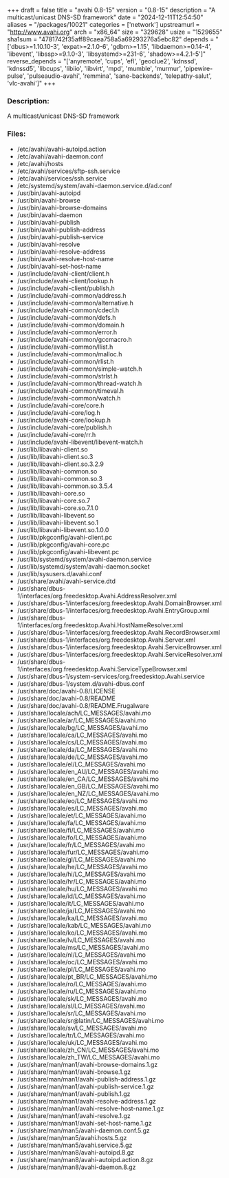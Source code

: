+++
draft = false
title = "avahi 0.8-15"
version = "0.8-15"
description = "A multicast/unicast DNS-SD framework"
date = "2024-12-11T12:54:50"
aliases = "/packages/10021"
categories = ['network']
upstreamurl = "http://www.avahi.org"
arch = "x86_64"
size = "329628"
usize = "1529655"
sha1sum = "4781742f35aff89caea758a5a69293276a5ebc82"
depends = "['dbus>=1.10.10-3', 'expat>=2.1.0-6', 'gdbm>=1.15', 'libdaemon>=0.14-4', 'libevent', 'libssp>=9.1.0-3', 'libsystemd>=231-6', 'shadow>=4.2.1-5']"
reverse_depends = "['anyremote', 'cups', 'efl', 'geoclue2', 'kdnssd', 'kdnssd5', 'libcups', 'libiio', 'libvirt', 'mpd', 'mumble', 'murmur', 'pipewire-pulse', 'pulseaudio-avahi', 'remmina', 'sane-backends', 'telepathy-salut', 'vlc-avahi']"
+++
### Description: 
A multicast/unicast DNS-SD framework

### Files: 
* /etc/avahi/avahi-autoipd.action
* /etc/avahi/avahi-daemon.conf
* /etc/avahi/hosts
* /etc/avahi/services/sftp-ssh.service
* /etc/avahi/services/ssh.service
* /etc/systemd/system/avahi-daemon.service.d/ad.conf
* /usr/bin/avahi-autoipd
* /usr/bin/avahi-browse
* /usr/bin/avahi-browse-domains
* /usr/bin/avahi-daemon
* /usr/bin/avahi-publish
* /usr/bin/avahi-publish-address
* /usr/bin/avahi-publish-service
* /usr/bin/avahi-resolve
* /usr/bin/avahi-resolve-address
* /usr/bin/avahi-resolve-host-name
* /usr/bin/avahi-set-host-name
* /usr/include/avahi-client/client.h
* /usr/include/avahi-client/lookup.h
* /usr/include/avahi-client/publish.h
* /usr/include/avahi-common/address.h
* /usr/include/avahi-common/alternative.h
* /usr/include/avahi-common/cdecl.h
* /usr/include/avahi-common/defs.h
* /usr/include/avahi-common/domain.h
* /usr/include/avahi-common/error.h
* /usr/include/avahi-common/gccmacro.h
* /usr/include/avahi-common/llist.h
* /usr/include/avahi-common/malloc.h
* /usr/include/avahi-common/rlist.h
* /usr/include/avahi-common/simple-watch.h
* /usr/include/avahi-common/strlst.h
* /usr/include/avahi-common/thread-watch.h
* /usr/include/avahi-common/timeval.h
* /usr/include/avahi-common/watch.h
* /usr/include/avahi-core/core.h
* /usr/include/avahi-core/log.h
* /usr/include/avahi-core/lookup.h
* /usr/include/avahi-core/publish.h
* /usr/include/avahi-core/rr.h
* /usr/include/avahi-libevent/libevent-watch.h
* /usr/lib/libavahi-client.so
* /usr/lib/libavahi-client.so.3
* /usr/lib/libavahi-client.so.3.2.9
* /usr/lib/libavahi-common.so
* /usr/lib/libavahi-common.so.3
* /usr/lib/libavahi-common.so.3.5.4
* /usr/lib/libavahi-core.so
* /usr/lib/libavahi-core.so.7
* /usr/lib/libavahi-core.so.7.1.0
* /usr/lib/libavahi-libevent.so
* /usr/lib/libavahi-libevent.so.1
* /usr/lib/libavahi-libevent.so.1.0.0
* /usr/lib/pkgconfig/avahi-client.pc
* /usr/lib/pkgconfig/avahi-core.pc
* /usr/lib/pkgconfig/avahi-libevent.pc
* /usr/lib/systemd/system/avahi-daemon.service
* /usr/lib/systemd/system/avahi-daemon.socket
* /usr/lib/sysusers.d/avahi.conf
* /usr/share/avahi/avahi-service.dtd
* /usr/share/dbus-1/interfaces/org.freedesktop.Avahi.AddressResolver.xml
* /usr/share/dbus-1/interfaces/org.freedesktop.Avahi.DomainBrowser.xml
* /usr/share/dbus-1/interfaces/org.freedesktop.Avahi.EntryGroup.xml
* /usr/share/dbus-1/interfaces/org.freedesktop.Avahi.HostNameResolver.xml
* /usr/share/dbus-1/interfaces/org.freedesktop.Avahi.RecordBrowser.xml
* /usr/share/dbus-1/interfaces/org.freedesktop.Avahi.Server.xml
* /usr/share/dbus-1/interfaces/org.freedesktop.Avahi.ServiceBrowser.xml
* /usr/share/dbus-1/interfaces/org.freedesktop.Avahi.ServiceResolver.xml
* /usr/share/dbus-1/interfaces/org.freedesktop.Avahi.ServiceTypeBrowser.xml
* /usr/share/dbus-1/system-services/org.freedesktop.Avahi.service
* /usr/share/dbus-1/system.d/avahi-dbus.conf
* /usr/share/doc/avahi-0.8/LICENSE
* /usr/share/doc/avahi-0.8/README
* /usr/share/doc/avahi-0.8/README.Frugalware
* /usr/share/locale/ach/LC_MESSAGES/avahi.mo
* /usr/share/locale/ar/LC_MESSAGES/avahi.mo
* /usr/share/locale/bg/LC_MESSAGES/avahi.mo
* /usr/share/locale/ca/LC_MESSAGES/avahi.mo
* /usr/share/locale/cs/LC_MESSAGES/avahi.mo
* /usr/share/locale/da/LC_MESSAGES/avahi.mo
* /usr/share/locale/de/LC_MESSAGES/avahi.mo
* /usr/share/locale/el/LC_MESSAGES/avahi.mo
* /usr/share/locale/en_AU/LC_MESSAGES/avahi.mo
* /usr/share/locale/en_CA/LC_MESSAGES/avahi.mo
* /usr/share/locale/en_GB/LC_MESSAGES/avahi.mo
* /usr/share/locale/en_NZ/LC_MESSAGES/avahi.mo
* /usr/share/locale/eo/LC_MESSAGES/avahi.mo
* /usr/share/locale/es/LC_MESSAGES/avahi.mo
* /usr/share/locale/et/LC_MESSAGES/avahi.mo
* /usr/share/locale/fa/LC_MESSAGES/avahi.mo
* /usr/share/locale/fi/LC_MESSAGES/avahi.mo
* /usr/share/locale/fo/LC_MESSAGES/avahi.mo
* /usr/share/locale/fr/LC_MESSAGES/avahi.mo
* /usr/share/locale/fur/LC_MESSAGES/avahi.mo
* /usr/share/locale/gl/LC_MESSAGES/avahi.mo
* /usr/share/locale/he/LC_MESSAGES/avahi.mo
* /usr/share/locale/hi/LC_MESSAGES/avahi.mo
* /usr/share/locale/hr/LC_MESSAGES/avahi.mo
* /usr/share/locale/hu/LC_MESSAGES/avahi.mo
* /usr/share/locale/id/LC_MESSAGES/avahi.mo
* /usr/share/locale/it/LC_MESSAGES/avahi.mo
* /usr/share/locale/ja/LC_MESSAGES/avahi.mo
* /usr/share/locale/ka/LC_MESSAGES/avahi.mo
* /usr/share/locale/kab/LC_MESSAGES/avahi.mo
* /usr/share/locale/ko/LC_MESSAGES/avahi.mo
* /usr/share/locale/lv/LC_MESSAGES/avahi.mo
* /usr/share/locale/ms/LC_MESSAGES/avahi.mo
* /usr/share/locale/nl/LC_MESSAGES/avahi.mo
* /usr/share/locale/oc/LC_MESSAGES/avahi.mo
* /usr/share/locale/pl/LC_MESSAGES/avahi.mo
* /usr/share/locale/pt_BR/LC_MESSAGES/avahi.mo
* /usr/share/locale/ro/LC_MESSAGES/avahi.mo
* /usr/share/locale/ru/LC_MESSAGES/avahi.mo
* /usr/share/locale/sk/LC_MESSAGES/avahi.mo
* /usr/share/locale/sl/LC_MESSAGES/avahi.mo
* /usr/share/locale/sr/LC_MESSAGES/avahi.mo
* /usr/share/locale/sr@latin/LC_MESSAGES/avahi.mo
* /usr/share/locale/sv/LC_MESSAGES/avahi.mo
* /usr/share/locale/tr/LC_MESSAGES/avahi.mo
* /usr/share/locale/uk/LC_MESSAGES/avahi.mo
* /usr/share/locale/zh_CN/LC_MESSAGES/avahi.mo
* /usr/share/locale/zh_TW/LC_MESSAGES/avahi.mo
* /usr/share/man/man1/avahi-browse-domains.1.gz
* /usr/share/man/man1/avahi-browse.1.gz
* /usr/share/man/man1/avahi-publish-address.1.gz
* /usr/share/man/man1/avahi-publish-service.1.gz
* /usr/share/man/man1/avahi-publish.1.gz
* /usr/share/man/man1/avahi-resolve-address.1.gz
* /usr/share/man/man1/avahi-resolve-host-name.1.gz
* /usr/share/man/man1/avahi-resolve.1.gz
* /usr/share/man/man1/avahi-set-host-name.1.gz
* /usr/share/man/man5/avahi-daemon.conf.5.gz
* /usr/share/man/man5/avahi.hosts.5.gz
* /usr/share/man/man5/avahi.service.5.gz
* /usr/share/man/man8/avahi-autoipd.8.gz
* /usr/share/man/man8/avahi-autoipd.action.8.gz
* /usr/share/man/man8/avahi-daemon.8.gz
